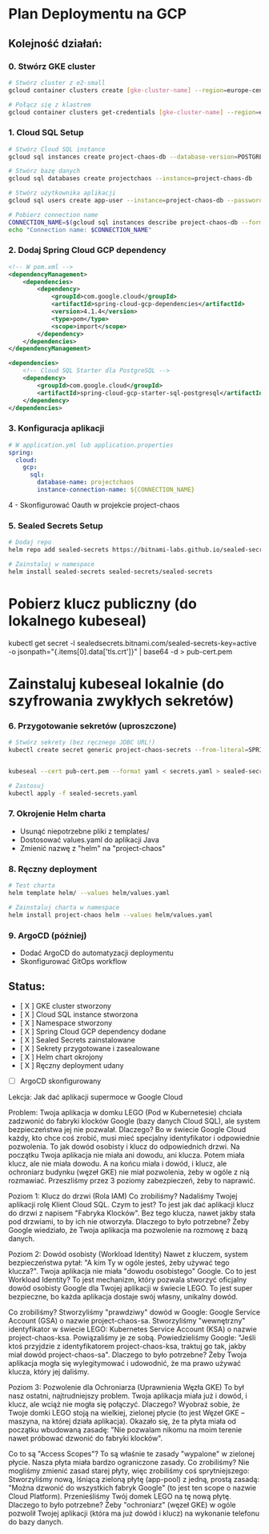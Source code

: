 # Plan Deploymentu na GCP

## Kolejność działań:

### 0. Stwórz GKE cluster

```bash
# Stwórz cluster z e2-small
gcloud container clusters create [gke-cluster-name] --region=europe-central2 --num-nodes=1 --machine-type=e2-small

# Połącz się z klastrem
gcloud container clusters get-credentials [gke-cluster-name] --region=europe-central2
```

### 1. Cloud SQL Setup

```bash
# Stwórz Cloud SQL instance
gcloud sql instances create project-chaos-db --database-version=POSTGRES_14 --tier=db-f1-micro --region=europe-central2 --root-password="$ROOT_PASSWORD"

# Stwórz bazę danych
gcloud sql databases create projectchaos --instance=project-chaos-db

# Stwórz użytkownika aplikacji
gcloud sql users create app-user --instance=project-chaos-db --password="$APP_PASSWORD"

# Pobierz connection name
CONNECTION_NAME=$(gcloud sql instances describe project-chaos-db --format="value(connectionName)")
echo "Connection name: $CONNECTION_NAME"
```

### 2. Dodaj Spring Cloud GCP dependency

```xml
<!-- W pom.xml -->
<dependencyManagement>
    <dependencies>
        <dependency>
            <groupId>com.google.cloud</groupId>
            <artifactId>spring-cloud-gcp-dependencies</artifactId>
            <version>4.1.4</version>
            <type>pom</type>
            <scope>import</scope>
        </dependency>
    </dependencies>
</dependencyManagement>

<dependencies>
    <!-- Cloud SQL Starter dla PostgreSQL -->
    <dependency>
        <groupId>com.google.cloud</groupId>
        <artifactId>spring-cloud-gcp-starter-sql-postgresql</artifactId>
    </dependency>
</dependencies>
```

### 3. Konfiguracja aplikacji

```yaml
# W application.yml lub application.properties
spring:
  cloud:
    gcp:
      sql:
        database-name: projectchaos
        instance-connection-name: ${CONNECTION_NAME}
```

4 - Skonfigurować Oauth w projekcie project-chaos

### 5. Sealed Secrets Setup

```bash
# Dodaj repo
helm repo add sealed-secrets https://bitnami-labs.github.io/sealed-secrets

# Zainstaluj w namespace
helm install sealed-secrets sealed-secrets/sealed-secrets
```

# Pobierz klucz publiczny (do lokalnego kubeseal)

kubectl get secret -l sealedsecrets.bitnami.com/sealed-secrets-key=active -o jsonpath="{.items[0].data['tls\.crt']}" | base64 -d > pub-cert.pem

# Zainstaluj kubeseal lokalnie (do szyfrowania zwykłych sekretów)

### 6. Przygotowanie sekretów (uproszczone)

```bash
# Stwórz sekrety (bez ręcznego JDBC URL!)
kubectl create secret generic project-chaos-secrets --from-literal=SPRING_CLOUD_GCP_SQL_INSTANCE_CONNECTION_NAME="$CONNECTION_NAME" --from-literal=SPRING_CLOUD_GCP_SQL_DATABASE_NAME="projectchaos" --from-literal=SPRING_DATASOURCE_USERNAME="app-user" --from-literal=SPRING_DATASOURCE_PASSWORD="$APP_PASSWORD" --from-literal=OAUTH2_CLIENT_SECRET="your-oauth-secret" --dry-run=client -o yaml secrets.yaml


kubeseal --cert pub-cert.pem --format yaml < secrets.yaml > sealed-secrets.yaml

# Zastosuj
kubectl apply -f sealed-secrets.yaml
```

### 7. Okrojenie Helm charta

- Usunąć niepotrzebne pliki z templates/
- Dostosować values.yaml do aplikacji Java
- Zmienić nazwę z "helm" na "project-chaos"

### 8. Ręczny deployment

```bash
# Test charta
helm template helm/ --values helm/values.yaml

# Zainstaluj charta w namespace
helm install project-chaos helm --values helm/values.yaml
```

### 9. ArgoCD (później)

- Dodać ArgoCD do automatyzacji deploymentu
- Skonfigurować GitOps workflow

## Status:

- [ X ] GKE cluster stworzony
- [ X ] Cloud SQL instance stworzona
- [ X ] Namespace stworzony
- [ X ] Spring Cloud GCP dependency dodane
- [ X ] Sealed Secrets zainstalowane
- [ X ] Sekrety przygotowane i zasealowane
- [ X ] Helm chart okrojony
- [ X ] Ręczny deployment udany
- [ ] ArgoCD skonfigurowany


Lekcja: Jak dać aplikacji supermoce w Google Cloud

Problem: Twoja aplikacja w domku LEGO (Pod w Kubernetesie) chciała zadzwonić do fabryki klocków Google (bazy danych Cloud SQL), ale system bezpieczeństwa jej nie pozwalał.
Dlaczego? Bo w świecie Google Cloud każdy, kto chce coś zrobić, musi mieć specjalny identyfikator i odpowiednie pozwolenia. To jak dowód osobisty i klucz do odpowiednich drzwi.
Na początku Twoja aplikacja nie miała ani dowodu, ani klucza. Potem miała klucz, ale nie miała dowodu. A na końcu miała i dowód, i klucz, ale ochroniarz budynku (węzeł GKE) nie miał pozwolenia, żeby w ogóle z nią rozmawiać.
Przeszliśmy przez 3 poziomy zabezpieczeń, żeby to naprawić.


Poziom 1: Klucz do drzwi (Rola IAM)
Co zrobiliśmy? Nadaliśmy Twojej aplikacji rolę Klient Cloud SQL.
Czym to jest? To jest jak dać aplikacji klucz do drzwi z napisem "Fabryka Klocków". Bez tego klucza, nawet jakby stała pod drzwiami, to by ich nie otworzyła.
Dlaczego to było potrzebne? Żeby Google wiedziało, że Twoja aplikacja ma pozwolenie na rozmowę z bazą danych.


Poziom 2: Dowód osobisty (Workload Identity)
Nawet z kluczem, system bezpieczeństwa pytał: "A kim Ty w ogóle jesteś, żeby używać tego klucza?". Twoja aplikacja nie miała "dowodu osobistego" Google.
Co to jest Workload Identity? To jest mechanizm, który pozwala stworzyć oficjalny dowód osobisty Google dla Twojej aplikacji w świecie LEGO. To jest super bezpieczne, bo każda aplikacja dostaje swój własny, unikalny dowód.

Co zrobiliśmy?
Stworzyliśmy "prawdziwy" dowód w Google: Google Service Account (GSA) o nazwie project-chaos-sa.
Stworzyliśmy "wewnętrzny" identyfikator w świecie LEGO: Kubernetes Service Account (KSA) o nazwie project-chaos-ksa.
Powiązaliśmy je ze sobą. Powiedzieliśmy Google: "Jeśli ktoś przyjdzie z identyfikatorem project-chaos-ksa, traktuj go tak, jakby miał dowód project-chaos-sa".
Dlaczego to było potrzebne? Żeby Twoja aplikacja mogła się wylegitymować i udowodnić, że ma prawo używać klucza, który jej daliśmy.


Poziom 3: Pozwolenie dla Ochroniarza (Uprawnienia Węzła GKE)
To był nasz ostatni, najtrudniejszy problem. Twoja aplikacja miała już i dowód, i klucz, ale wciąż nie mogła się połączyć. Dlaczego?
Wyobraź sobie, że Twoje domki LEGO stoją na wielkiej, zielonej płycie (to jest Węzeł GKE – maszyna, na której działa aplikacja). Okazało się, że ta płyta miała od początku wbudowaną zasadę: "Nie pozwalam nikomu na moim terenie nawet próbować dzwonić do fabryki klocków".

Co to są "Access Scopes"? To są właśnie te zasady "wypalone" w zielonej płycie. Nasza płyta miała bardzo ograniczone zasady.
Co zrobiliśmy? Nie mogliśmy zmienić zasad starej płyty, więc zrobiliśmy coś sprytniejszego:
Stworzyliśmy nową, lśniącą zieloną płytę (app-pool) z jedną, prostą zasadą: "Można dzwonić do wszystkich fabryk Google" (to jest ten scope o nazwie Cloud Platform).
Przenieśliśmy Twój domek LEGO na tę nową płytę.
Dlaczego to było potrzebne? Żeby "ochroniarz" (węzeł GKE) w ogóle pozwolił Twojej aplikacji (która ma już dowód i klucz) na wykonanie telefonu do bazy danych.